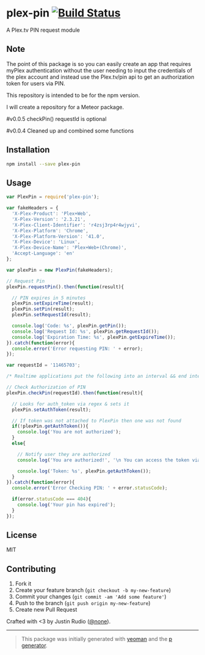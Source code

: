 # plex-pin [![Build Status](https://secure.travis-ci.org/jrudio/plex-pin.png?branch=master)](https://travis-ci.org/jrudio/plex-pin)

A Plex.tv PIN request module

## Note
The point of this package is so you can easily create an app that requires myPlex authentication without the user needing to input the credentials of the plex account and instead use the Plex.tv/pin api to get an authorization token for users via PIN.

This repository is intended to be for the npm version. 

I will create a repository for a Meteor package.

#v0.0.5
checkPin() requestId is optional

#v0.0.4
Cleaned up and combined some functions

## Installation

```bash
npm install --save plex-pin
```

## Usage

```javascript
var PlexPin = require('plex-pin');

var fakeHeaders = {
  'X-Plex-Product': 'Plex+Web',
  'X-Plex-Version': '2.3.21',
  'X-Plex-Client-Identifier': 'r4zsj3rp4r4wjyvi',
  'X-Plex-Platform': 'Chrome',
  'X-Plex-Platform-Version': '41.0',
  'X-Plex-Device': 'Linux',
  'X-Plex-Device-Name': 'Plex+Web+(Chrome)',
  'Accept-Language': 'en'
};

var plexPin = new PlexPin(fakeHeaders);

// Request Pin
plexPin.requestPin().then(function(result){

  // PIN expires in 5 minutes
  plexPin.setExpireTime(result);
  plexPin.setPin(result);
  plexPin.setRequestId(result);

  console.log('Code: %s', plexPin.getPin());
  console.log('Request Id: %s', plexPin.getRequestId());
  console.log('Expiration Time: %s', plexPin.getExpireTime());
}).catch(function(error){
  console.error('Error requesting PIN: ' + error);
});

var requestId = '11465703';

/* Realtime applications put the following into an interval && end interval within 5 minutes */

// Check Authorization of PIN
plexPin.checkPin(requestId).then(function(result){

  // Looks for auth_token via regex & sets it
  plexPin.setAuthToken(result);

  // If token was not attached to PlexPin then one was not found
  if(!plexPin.getAuthToken()){
    console.log('You are not authorized');
  }
  else{

    // Notify user they are authorized
    console.log('You are authorized!', '\n You can access the token via plexPin.getAuthToken()');

    console.log('Token: %s', plexPin.getAuthToken());
  }
}).catch(function(error){
  console.error('Error Checking PIN: ' + error.statusCode);

  if(error.statusCode === 404){
    console.log('Your pin has expired');
  }
});
```

## License

MIT

## Contributing

1. Fork it
2. Create your feature branch (`git checkout -b my-new-feature`)
3. Commit your changes (`git commit -am 'Add some feature'`)
4. Push to the branch (`git push origin my-new-feature`)
5. Create new Pull Request

Crafted with <3 by Justin Rudio ([@none](https://twitter.com/none)).

***

> This package was initially generated with [yeoman](http://yeoman.io) and the [p generator](https://github.com/johnotander/generator-p.git).